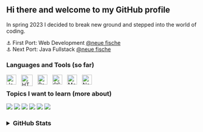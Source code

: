 
## Hi there and welcome to my GitHub profile 
In spring 2023 I decided to break new ground and stepped into the world of coding.

⚓ First Port: Web Development [@neue fische](https://www.neuefische.de)
<br />
⚓ Next Port: Java Fullstack [@neue fische](https://www.neuefische.de)
<br />

### Languages and Tools (so far)
<img align="left" alt="JavaScript" width="26px" src="https://cdn.jsdelivr.net/gh/devicons/devicon/icons/javascript/javascript-original.svg" style="padding-right:10px;" />
<img align="left" alt="HTML5" width="30px" src="https://cdn.jsdelivr.net/gh/devicons/devicon/icons/html5/html5-original.svg" style="padding-right:10px;" />
<img align="left" alt="React" width="26px" src="https://cdn.jsdelivr.net/gh/devicons/devicon/icons/react/react-original.svg" style="padding-right:10px;" />
<img align="left" alt="CSS3" width="26px" src="https://cdn.jsdelivr.net/gh/devicons/devicon/icons/css3/css3-original.svg" style="padding-right:10px;" />
<img align="left" alt="MongoDb" width="26px" src="https://cdn.jsdelivr.net/gh/devicons/devicon/icons/mongodb/mongodb-original.svg" style="padding-right:10px;" />
<img align="left" alt="NextJS" width="26px" src="https://cdn.jsdelivr.net/gh/devicons/devicon/icons/nextjs/nextjs-original.svg" style="padding-right:10px;" />
<br/>

### Topics I want to learn (more about) 

![](https://img.shields.io/badge/⛵-accessibility-7D898B?labelColor=FF428E) ![](https://img.shields.io/badge/⛵-backend-7D898B?labelColor=FF428E) ![](https://img.shields.io/badge/⛵-clean_code-7D898B?labelColor=FF428E) ![](https://img.shields.io/badge/⛵-datasecurity-7D898B?labelColor=FF428E) ![](https://img.shields.io/badge/⛵-testing-7D898B?labelColor=FF428E) ![](https://img.shields.io/badge/⛵-typescript-7D898B?labelColor=FF428E) 

<h3><details>
  <summary>GitHub Stats</summary>
<br />

![GitHub stats](https://github-readme-stats.vercel.app/api?username=tejue&show_icons=true&theme=radical)

</details>
</h3>

<!--
**tejue/tejue** is a ✨ _special_ ✨ repository because its `README.md` (this file) appears on your GitHub profile.

Here are some ideas to get you started:

- 🔭 I’m currently working on ...
- 🌱 I’m currently learning ...
- 👯 I’m looking to collaborate on ...
- 🤔 I’m looking for help with ...
- 💬 Ask me about ...
- 📫 How to reach me: ...
- 😄 Pronouns: ...
- ⚡ Fun fact: ...
-->

<!--
![My Skills](https://skillicons.dev/icons?i=html,css,js,react,nextjs)
![Top Langs](https://github-readme-stats.vercel.app/api/top-langs/?username=tejue&layout=compact&theme=radical)
i believe in the power of many and in David rather than Golliath
AC6EFF
-->
